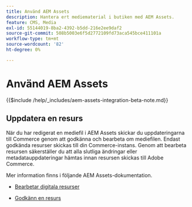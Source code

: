 ```yaml
---
title: Använd AEM Assets
description: Hantera ert mediematerial i butiken med AEM Assets.
feature: CMS, Media
exl-id: 55144019-8ba2-4392-b5dd-216e2ee9daf2
source-git-commit: 508b5003e6f5d2772109fd73aca545bce411101a
workflow-type: tm+mt
source-wordcount: '82'
ht-degree: 0%

---
```


# Använd AEM Assets

{{$include /help/_includes/aem-assets-integration-beta-note.md}}

<!--In ACAP-844, this topic was linked to from the Commerce Admin products images and videos when the Assets integration is enabled. If the URL to the topic changes, be sure to add a redirect.-->

## Uppdatera en resurs

När du har redigerat en mediefil i AEM Assets skickar du uppdateringarna till Commerce genom att godkänna och bearbeta om mediefilen. Endast godkända resurser skickas till din Commerce-instans. Genom att bearbeta resursen säkerställer du att alla slutliga ändringar eller metadatauppdateringar hämtas innan resursen skickas till Adobe Commerce.

Mer information finns i följande AEM Assets-dokumentation.

- [Bearbetar digitala resurser](https://experienceleague.adobe.com/en/docs/experience-manager-cloud-service/content/assets/manage/reprocessing)

- [Godkänn en resurs](https://experienceleague.adobe.com/en/docs/experience-manager-cloud-service/content/assets/dynamicmedia/dynamic-media-open-apis/approve-assets)
